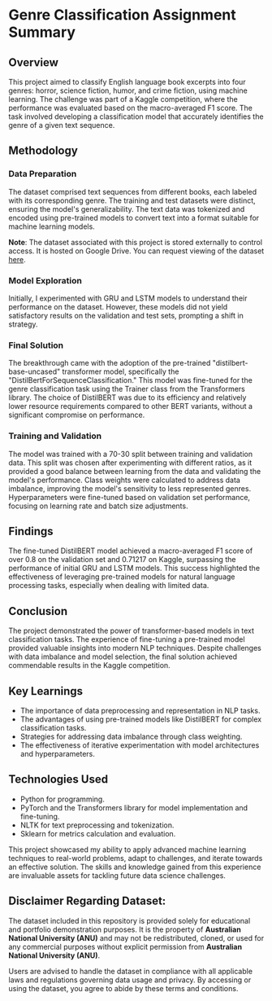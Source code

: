 # Genre Classification Assignment Summary

## Overview
This project aimed to classify English language book excerpts into four genres: horror, science fiction, humor, and crime fiction, using machine learning. The challenge was part of a Kaggle competition, where the performance was evaluated based on the macro-averaged F1 score. The task involved developing a classification model that accurately identifies the genre of a given text sequence.

## Methodology

### Data Preparation
The dataset comprised text sequences from different books, each labeled with its corresponding genre. The training and test datasets were distinct, ensuring the model's generalizability. The text data was tokenized and encoded using pre-trained models to convert text into a format suitable for machine learning models.

**Note**: The dataset associated with this project is stored externally to control access. It is hosted on Google Drive. You can request viewing of the dataset [here](https://drive.google.com/drive/folders/1ycNtfizE7SyEkKF9Z4Y_D_kDnKTTNpP6?usp=drive_link).

### Model Exploration
Initially, I experimented with GRU and LSTM models to understand their performance on the dataset. However, these models did not yield satisfactory results on the validation and test sets, prompting a shift in strategy.

### Final Solution
The breakthrough came with the adoption of the pre-trained "distilbert-base-uncased" transformer model, specifically the "DistilBertForSequenceClassification." This model was fine-tuned for the genre classification task using the Trainer class from the Transformers library. The choice of DistilBERT was due to its efficiency and relatively lower resource requirements compared to other BERT variants, without a significant compromise on performance.

### Training and Validation
The model was trained with a 70-30 split between training and validation data. This split was chosen after experimenting with different ratios, as it provided a good balance between learning from the data and validating the model's performance. Class weights were calculated to address data imbalance, improving the model's sensitivity to less represented genres. Hyperparameters were fine-tuned based on validation set performance, focusing on learning rate and batch size adjustments.

## Findings
The fine-tuned DistilBERT model achieved a macro-averaged F1 score of over 0.8 on the validation set and 0.71217 on Kaggle, surpassing the performance of initial GRU and LSTM models. This success highlighted the effectiveness of leveraging pre-trained models for natural language processing tasks, especially when dealing with limited data.

## Conclusion
The project demonstrated the power of transformer-based models in text classification tasks. The experience of fine-tuning a pre-trained model provided valuable insights into modern NLP techniques. Despite challenges with data imbalance and model selection, the final solution achieved commendable results in the Kaggle competition.

## Key Learnings
- The importance of data preprocessing and representation in NLP tasks.
- The advantages of using pre-trained models like DistilBERT for complex classification tasks.
- Strategies for addressing data imbalance through class weighting.
- The effectiveness of iterative experimentation with model architectures and hyperparameters.

## Technologies Used
- Python for programming.
- PyTorch and the Transformers library for model implementation and fine-tuning.
- NLTK for text preprocessing and tokenization.
- Sklearn for metrics calculation and evaluation.

This project showcased my ability to apply advanced machine learning techniques to real-world problems, adapt to challenges, and iterate towards an effective solution. The skills and knowledge gained from this experience are invaluable assets for tackling future data science challenges.

## **Disclaimer Regarding Dataset:**

The dataset included in this repository is provided solely for educational and portfolio demonstration purposes. It is the property of **Australian National University (ANU)** and may not be redistributed, cloned, or used for any commercial purposes without explicit permission from **Australian National University (ANU)**. 

Users are advised to handle the dataset in compliance with all applicable laws and regulations governing data usage and privacy. By accessing or using the dataset, you agree to abide by these terms and conditions.
